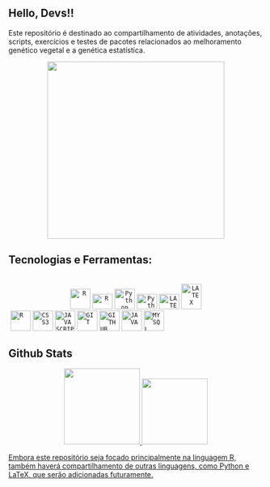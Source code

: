 ## Hello, Devs!!
Este repositório é destinado ao compartilhamento de atividades, anotações, scripts, exercícios e testes de pacotes relacionados ao melhoramento genético vegetal e a genética estatística. 

<p align="center">
  <img src="https://super.abril.com.br/wp-content/uploads/2016/09/super_imggato_digitando_0.gif" width="350">
</p>

## Tecnologias e Ferramentas:
<div align="center" style="display: inline_block"><br>
  <code><img width="40px" alt="R" height="40" width="40" src="https://cdn.jsdelivr.net/gh/devicons/devicon@latest/icons/r/r-original.svg"/></code>
  <code><img width="40px" alt="R" height="30" width="40" src="https://cdn.jsdelivr.net/gh/devicons/devicon@latest/icons/rstudio/rstudio-original.svg"/></code>
  <code><img width="40px" alt="Python" height="40" width="40" src="https://cdn.jsdelivr.net/gh/devicons/devicon@latest/icons/python/python-original.svg"/></code>
  <code><img width="40px" alt="Python" height="30" width="40" src="https://cdn.jsdelivr.net/gh/devicons/devicon@latest/icons/spyder/spyder-original.svg"/></code>
  <code><img width="40px" alt="LATEX" height="30" width="35" src="https://icongr.am/entypo/bar-graph.svg?size=128&color=ffffff"/></code>
  <code><img width="40px" alt="LATEX" height="50" width="50" src="https://devicon-website.vercel.app/api/latex/original.svg?color=%23FFFFFF"/></code>
</div>

<img>
<code><img width="40px" src="https://cdn.jsdelivr.net/gh/devicons/devicon/icons/r/r-original-wordmark.svg" title = "R"/></code>
<code><img width="40px" src="https://cdn.jsdelivr.net/gh/devicons/devicon/icons/css3/css3-original-wordmark.svg" title = "CSS3"/></code>
<code><img width="40px" src="https://cdn.jsdelivr.net/gh/devicons/devicon/icons/javascript/javascript-original.svg" title = "JAVASCRIPT"/></code>
<code><img width="40px" src="https://cdn.jsdelivr.net/gh/devicons/devicon/icons/git/git-original.svg" title = "GIT"/></code>
<code><img width="40px" src="https://cdn.jsdelivr.net/gh/devicons/devicon/icons/github/github-original.svg" title = "GITHUB"/></code>
<code><img width="40px" src="https://cdn.jsdelivr.net/gh/devicons/devicon/icons/java/java-original.svg" title = "JAVA"/></code>
<code><img width="40px" src="https://cdn.jsdelivr.net/gh/devicons/devicon/icons/mysql/mysql-original.svg" title = "MYSQL"/></code>




## Github Stats
<div align="center">
<a href="https://github.com/Amatiussi"> 
    <img height="150em" src="https://github-readme-stats.vercel.app/api?username=Amatiussi&count_private=true&include_all_commits=true&show_icons=true&theme=dracula&hide_border=false&show_owner=true"/>
    <img height="130em" src="https://github-readme-stats.vercel.app/api/top-langs/?username=Amatiussi&theme=dracula&hide_border=false&&layout=compact"/>
</div>



Embora este repositório seja focado principalmente na linguagem R, também haverá compartilhamento de outras linguagens, como Python e LaTeX, que serão adicionadas futuramente.



